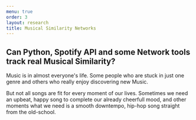 ```yaml
---
menu: true
order: 3
layout: research
title: Musical Similarity Networks
---
```


## Can Python, Spotify API and some Network tools track real Musical Similarity?

Music is in almost everyone's life. Some people who are stuck in just one genre and others who really enjoy discovering new Music.

But not all songs are fit for every moment of our lives. Sometimes we need an upbeat, happy song to complete our already cheerfull mood, and other moments what we need is a smooth downtempo, hip-hop song straight from the old-school. 

